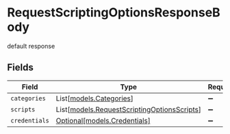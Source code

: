 # RequestScriptingOptionsResponseBody

default response


## Fields

| Field                                                                                      | Type                                                                                       | Required                                                                                   | Description                                                                                |
| ------------------------------------------------------------------------------------------ | ------------------------------------------------------------------------------------------ | ------------------------------------------------------------------------------------------ | ------------------------------------------------------------------------------------------ |
| `categories`                                                                               | List[[models.Categories](../models/categories.md)]                                         | :heavy_minus_sign:                                                                         | N/A                                                                                        |
| `scripts`                                                                                  | List[[models.RequestScriptingOptionsScripts](../models/requestscriptingoptionsscripts.md)] | :heavy_minus_sign:                                                                         | N/A                                                                                        |
| `credentials`                                                                              | [Optional[models.Credentials]](../models/credentials.md)                                   | :heavy_minus_sign:                                                                         | N/A                                                                                        |